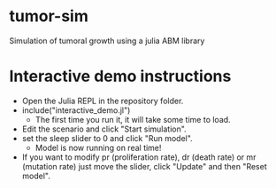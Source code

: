 # tumor-sim </br>
Simulation of tumoral growth using a julia ABM library </br>

# Interactive demo instructions</br>
 - Open the Julia REPL in the repository folder.
 - include("interactive_demo.jl")
    - The first time you run it, it will take some time to load.
 - Edit the scenario and click "Start simulation".
 - set the sleep slider to 0 and click "Run model".
    - Model is now running on real time!  
- If you want to modify pr (proliferation rate), dr (death rate) or mr (mutation rate) just move the slider, click "Update" and then "Reset model".